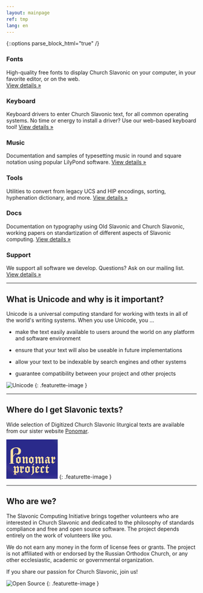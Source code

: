 ```yaml
---
layout: mainpage
ref: tmp
lang: en
---
```

{::options parse_block_html="true" /}

<div class="row">
  <div class="col-md-4">

### Fonts

High-quality free fonts to display Church Slavonic on your computer, in your favorite editor, or on the web.    
[View details »](/fonts.html)

  </div>
  <div class="col-md-4">

### Keyboard

Keyboard drivers to enter Church Slavonic text, for all common operating systems. 
No time or energy to install a driver? Use our web-based keyboard tool!
[View details »](/keyboard.html)

  </div>
  <div class="col-md-4">

### Music

Documentation and samples of typesetting music in round and square notation using popular LilyPond software.
[View details »](/music.html)

  </div>
</div>

<div class="row">
  <div class="col-md-4">

### Tools

Utilities to convert from legacy UCS and HIP encodings, sorting, hyphenation dictionary, and more.
[View details »](/tools.html)

  </div>
  <div class="col-md-4">

### Docs

Documentation on typography using Old Slavonic and Church Slavonic, 
working papers on standartization of different aspects of Slavonic computing.
[View details »](/dox.html)

  </div>
  <div class="col-md-4">

### Support

We support all software we develop. Questions? Ask on our mailing list.
[View details »](http://ponomar.net/mailman/listinfo/sci-users_ponomar.net)

  </div>
</div>

<!-- Featurette -->
<hr class="featurette-divider" />
<div class="row">
  <div class="col-md-7">
    
## What is Unicode and why is it important?

Unicode is a universal computing standard for working with texts in all of the world's 
writing systems. When you use Unicode, you ...

* make the text easily available to users around the world on any platform and software environment
* ensure that your text will also be useable in future implementations
* allow your text to be indexable by search engines and other systems
* guarantee compatibility between your project and other projects

  </div>
  <div class="col-md-5">
  
![Unicode](https://upload.wikimedia.org/wikipedia/commons/a/ab/Unicode_logo.svg)
{: .featurette-image }

  </div>
</div>

<hr class="featurette-divider" />
<div class="row">
  <div class="col-md-7 push-md-5">

## Where do I get Slavonic texts?

Wide selection of Digitized Church Slavonic liturgical texts are available from our sister
website [Ponomar](http://www.ponomar.net/cgi-bin/maktabah.cgi).

  </div>
  <div class="col-md-5 pull-md-7">

![Ponomar](/images/ponomar-banner.png)
{: .featurette-image }

  </div>
</div>

<hr class="featurette-divider" />
<div class="row">
  <div class="col-md-7">

## Who are we?

The Slavonic Computing Initiative brings together volunteers who are interested in Church Slavonic 
and dedicated to the philosophy of standards compliance and free and open source software. 
The project depends entirely on the work of volunteers like you.

We do not earn any money in the form of license fees or grants. 
The project is not affiliated with or endorsed by the Russian Orthodox Church, or any other ecclesiastic, 
academic or governmental organization.

If you share our passion for Church Slavonic, join us!

  </div>
  <div class="col-md-5">

![Open Source](https://opensource.org/files/osi_standard_logo.png)
{: .featurette-image }

  </div>
</div>
